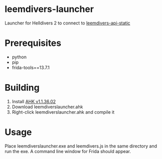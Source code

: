 # leemdivers-launcher
Launcher for Helldivers 2 to connect to [leemdivers-api-static](https://github.com/leem919/leemdivers-api-static)

# Prerequisites
- python
- pip
- frida-tools==13.7.1

# Building
1. Install [AHK v1.1.36.02](https://github.com/AutoHotkey/AutoHotkey/releases/tag/v1.1.36.02)
2. Download leemdiverslauncher.ahk
3. Right-click leemdiverslauncher.ahk and compile it

# Usage
Place leemdiverslauncher.exe and leemdivers.js in the same directory and run the exe.
A command line window for Frida should appear.
